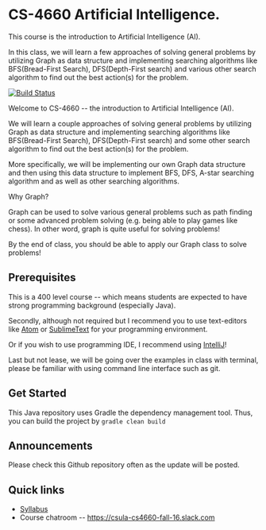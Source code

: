 # CS-4660 Artificial Intelligence.


This course is the introduction to Artificial Intelligence (AI).

In this class, we will learn a few approaches of solving general problems
by utilizing Graph as data structure and implementing searching algorithms like
BFS(Bread-First Search), DFS(Depth-First search) and various other search algorithm
to find out the best action(s) for the problem.

[![Build Status](https://travis-ci.org/csula/cs4660-fall-2016.svg?branch=master)](https://travis-ci.org/csula/cs4660-fall-2016)

Welcome to CS-4660 -- the introduction to Artificial Intelligence (AI).

We will learn a couple approaches of solving general problems by utilizing Graph
as data structure and implementing searching algorithms like BFS(Bread-First Search),
DFS(Depth-First search) and some other search algorithm to find out the best
action(s) for the problem.


More specifically, we will be implementing our own Graph data structure
and then using this data structure to implement BFS, DFS, A-star searching algorithm
and as well as other searching algorithms.

Why Graph?


Graph can be used to solve various general problems such as path finding or
some advanced problem solving (e.g. being able to play games like chess). In other
word, graph is quite useful for solving problems!

By the end of class, you should be able to apply our Graph class to solve problems!

## Prerequisites

This is a 400 level course -- which means students are expected to have strong
programming background (especially Java).

Secondly, although not required but I recommend you to use text-editors like
[Atom](https://atom.io/) or [SublimeText](https://www.sublimetext.com/) for your
programming environment.

Or if you wish to use programming IDE, I recommend using
[IntelliJ](https://www.jetbrains.com/idea/)!

Last but not lease, we will be going over the examples in class with terminal,
please be familiar with using command line interface such as git.

## Get Started

This Java repository uses Gradle the dependency management tool. Thus, you can
build the project by `gradle clean build`

## Announcements

Please check this Github repository often as the update will be posted.

## Quick links

* [Syllabus](SYLLABUS.md)
* Course chatroom -- https://csula-cs4660-fall-16.slack.com
